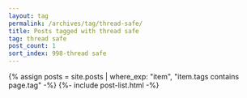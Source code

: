```yaml
---
layout: tag
permalink: /archives/tag/thread-safe/
title: Posts tagged with thread safe
tag: thread safe
post_count: 1
sort_index: 998-thread safe
---
```

{% assign posts = site.posts | where_exp: "item", "item.tags contains page.tag" -%}
{%- include post-list.html -%}
